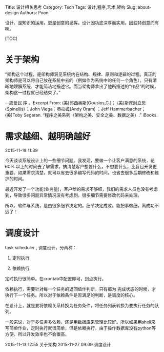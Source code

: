 Title: 设计相关思考
Category: Tech
Tags: 设计,程序,艺术,架构
Slug: about-design
Authors: Poon


设计，是知识的运用，更是创意的发挥。设计因功底深厚而实用，因独特创意而有味。


[TOC]

# 关于架构


“架构这个过程，是架构师洞见系统内在结构、规律、原则和逻辑的过程。真正的架构师是可以将自己放在系统中去的（例如作为系统中的任何一个角色），只有清晰地理解系统，才能简洁地描述它。而当架构师拿出了他所描述的“作品”的时候，架构这一过程就已经结束了。”

--周爱民 序 。Excerpt From: (美)郭西奥斯(Gousios,G.)； (美)斯宾耐立思(Spinellis）；John Viega；奥拉姆(Andy Oram) ；Jeff Hammerbacher； (美)Toby Segaran. “程序之美系列（架构之美、安全之美、数据之美）.” iBooks. 

# 需求越细、越明确越好

2015-11-18 11:39

今天谈谈系统设计上的一些细节问题。我发现，要做一个让客户满意的系统，花60% 以上的时间去了解需求，搞清楚客户想要什么，不想要什么，比盲目开发更重要。如果需求清楚，就可以省去很多编写代码的时间，也省去很多后期修改和维护的时间。

最近开发了一个功能(业务量)，客户给的需求不够细，我们的需求人员也没有考虑到，导致很多问题异常情况没有考虑到，很多细节需要修改代码来处理。

所以，软件与系统，是由很多细节决定的。细节决定成败。能把事做细，离成功不远了！

<!-- ^ -->

# 调度设计


task scheduler , 调度设计，分两种：

1. 定时执行

2. 依赖执行

定时执行很简单。在crontab中配置即可，到点执行。

依赖执行，需要针对每一个任务的返回值作判断，只有都为 完成状态的时候，才执行下一个任务。所以对于依赖条件是否满足的判断，是调度的核心。

在设计上，就是要将依赖关系转换为任务条件，将任务列表转换为要执行任务的队列。

一般来说，对于多任务多依赖，还是用数据库来管理比较好。所以如果用shell来写简单作业，定时执行就很简单，但是依赖执行，由于操作数据库没有python等方便，所以开发效率也不会很高。

<!-- $ -->

2015-11-13 12:55  关于架构
2015-11-27 09:09 调度设计

